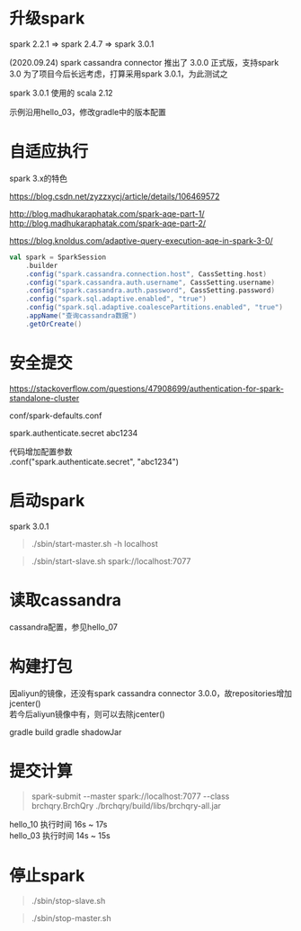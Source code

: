 升级spark
========

spark 2.2.1 => spark 2.4.7 => spark 3.0.1

(2020.09.24) spark cassandra connector 推出了 3.0.0 正式版，支持spark 3.0
为了项目今后长远考虑，打算采用spark 3.0.1，为此测试之

spark 3.0.1 使用的 scala 2.12

示例沿用hello_03，修改gradle中的版本配置

自适应执行
=========

spark 3.x的特色

https://blog.csdn.net/zyzzxycj/article/details/106469572

http://blog.madhukaraphatak.com/spark-aqe-part-1/  
http://blog.madhukaraphatak.com/spark-aqe-part-2/

https://blog.knoldus.com/adaptive-query-execution-aqe-in-spark-3-0/

```scala
val spark = SparkSession
    .builder
    .config("spark.cassandra.connection.host", CassSetting.host)
    .config("spark.cassandra.auth.username", CassSetting.username)
    .config("spark.cassandra.auth.password", CassSetting.password)
    .config("spark.sql.adaptive.enabled", "true")
    .config("spark.sql.adaptive.coalescePartitions.enabled", "true")
    .appName("查询cassandra数据")
    .getOrCreate()
```

安全提交
=======

https://stackoverflow.com/questions/47908699/authentication-for-spark-standalone-cluster

conf/spark-defaults.conf

spark.authenticate.secret      abc1234

代码增加配置参数  
.conf("spark.authenticate.secret", "abc1234")

启动spark
=========
spark 3.0.1

> ./sbin/start-master.sh -h localhost

> ./sbin/start-slave.sh spark://localhost:7077

读取cassandra
============

cassandra配置，参见hello_07

构建打包
=======

因aliyun的镜像，还没有spark cassandra connector 3.0.0，故repositories增加jcenter()  
若今后aliyun镜像中有，则可以去除jcenter()

gradle build
gradle shadowJar

提交计算
=======

> spark-submit --master spark://localhost:7077 --class brchqry.BrchQry ./brchqry/build/libs/brchqry-all.jar

hello_10 执行时间 16s ~ 17s  
hello_03 执行时间 14s ~ 15s

停止spark
=========

> ./sbin/stop-slave.sh

> ./sbin/stop-master.sh